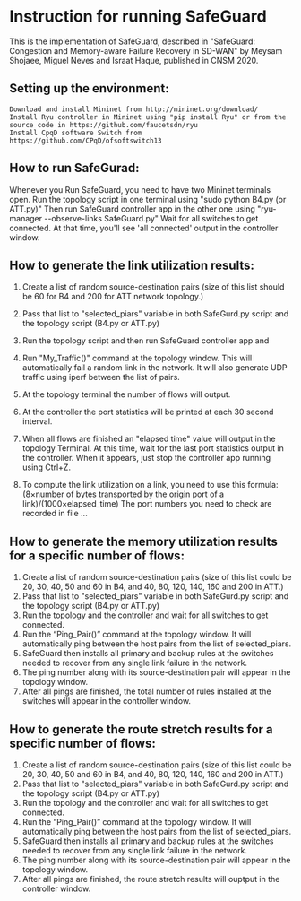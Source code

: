# Instruction for running SafeGuard

This is the implementation of SafeGuard, described in "SafeGuard: Congestion and Memory-aware Failure Recovery in SD-WAN" by Meysam Shojaee, Miguel Neves and Israat Haque, published in CNSM 2020.

## Setting up the environment:
 
	Download and install Mininet from http://mininet.org/download/
	Install Ryu controller in Mininet using "pip install Ryu" or from the source code in https://github.com/faucetsdn/ryu
	Install CpqD software Switch from https://github.com/CPqD/ofsoftswitch13
## How to run SafeGurad:
Whenever you Run SafeGuard, you need to have two Mininet terminals open. 
	Run the topology script in one terminal using "sudo python B4.py (or ATT.py)"
	Then run SafeGuard controller app in the other one using "ryu-manager --observe-links SafeGuard.py"
	Wait for all switches to get connected. At that time, you'll see 'all connected' output in the controller window.
## How to generate the link utilization results:
1. Create a list of random source-destination pairs (size of this list should be 60 for B4 and 200 for ATT network topology.) 
2. Pass that list to "selected_piars" variable in both SafeGurd.py script and the topology script (B4.py or ATT.py)
3. Run the topology script and then run SafeGuard controller app and 
4. Run "My_Traffic()" command at the topology window. This will automatically fail a random link in the network. It will also generate UDP traffic using iperf between the list of pairs. 
6. At the topology terminal the number of flows will output.
7. At the controller the port statistics will be printed at each 30 second interval.
8. When all flows are finished an "elapsed time" value will output in the topology Terminal. At this time, wait for the last port statistics output in the controller. When it appears, just stop the controller app running using Ctrl+Z.

9. To compute the link utilization on a link, you need to use this formula: (8×number of bytes transported by the origin port of a link)/(1000×elapsed_time)
	The port numbers you need to check are recorded in file ... 
## How to generate the memory utilization results for a specific number of flows: 
1. Create a list of random source-destination pairs (size of this list could be 20, 30, 40, 50 and 60 in B4, and 40, 80, 120, 140, 160 and 200 in ATT.) 
2. Pass that list to "selected_piars" variable in both SafeGurd.py script and the topology script (B4.py or ATT.py) 
3. Run the topology and the controller and wait for all switches to get connected.  
4. Run the “Ping_Pair()” command at the topology window. It will automatically ping between the host pairs from the list of selected_piars. 
5. SafeGuard then installs all primary and backup rules at the switches needed to recover from any single link failure in the network. 
6.  The ping number along with its source-destination pair will appear in the topology window. 
7. After all pings are finished, the total number of rules installed at the switches will appear in the controller window. 

## How to generate the route stretch results for a specific number of flows: 
1. Create a list of random source-destination pairs (size of this list could be 20, 30, 40, 50 and 60 in B4, and 40, 80, 120, 140, 160 and 200 in ATT.) 
2. Pass that list to "selected_piars" variable in both SafeGurd.py script and the topology script (B4.py or ATT.py) 
3. Run the topology and the controller and wait for all switches to get connected.  
4. Run the “Ping_Pair()” command at the topology window. It will automatically ping between the host pairs from the list of selected_piars. 
5. SafeGuard then installs all primary and backup rules at the switches needed to recover from any single link failure in the network. 
6.  The ping number along with its source-destination pair will appear in the topology window. 
7. After all pings are finished, the route stretch results will ouptput in the controller window. 





	
